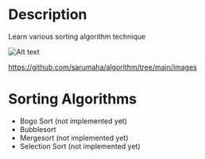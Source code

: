 # Description
Learn various sorting algorithm technique

![Alt text](/sarumaha/algorithm/tree/main/images/bubble_sort.png)
 
 https://github.com/sarumaha/algorithm/tree/main/images
 
# Sorting Algorithms
- Bogo Sort (not implemented yet)
- Bubblesort
- Mergesort (not implemented yet)
- Selection Sort (not implemented yet)


